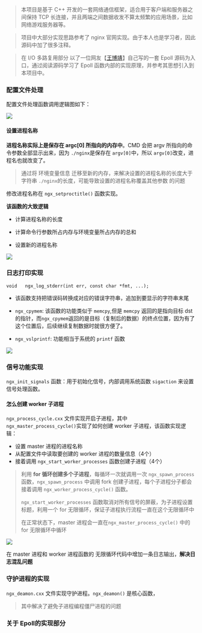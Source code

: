 > 本项目是基于 C++ 开发的一套网络通信框架，适合用于客户端和服务器之间保持 TCP 长连接，并且两端之间数据收发不算太频繁的应用场景，比如网络游戏服务器等。

> 项目中大部分实现思路参考了 nginx 官网实现。由于本人也是学习者，因此源码中加了很多注释。

> 在 I/O 多路复用部分 以了一位网友【[王博靖](https://github.com/wangbojing/NtyTcp)】自己写的一套 Epoll 源码为入口，通过阅读源码学习了 Epoll 函数内部的实现原理，并参考其思想引入到本项目中。



### 配置文件处理

配置文件处理函数调用逻辑图如下：

![](https://cdn.jsdelivr.net/gh/kendall-cpp/blogPic@main/寻offer总结/通信框架-加载配置文件01.1p4vsvly55gg.png)

#### 设置进程名称

**进程名称实际上是保存在 argc[0] 所指向的内存中**。CMD 会把 argv 所指向的命令参数全部显示出来，因为 `./nginx`是保存在 `argv[0]`中，所以 `argv[0]`改变，进程名也就改变了。

> 通过将 环境变量信息 迁移至新的内存，来解决设置的进程名称的长度大于字符串 `./nginx`的长度，可能导致设置的进程名称覆盖其他参数 的问题

修改进程名称在 `ngx_setproctitle()` 函数实现。

**该函数的大致逻辑**

- 计算进程名称的长度

- 计算命令行参数所占内存与环境变量所占内存的总和

- 设置新的进程名称

![](https://cdn.jsdelivr.net/gh/kendall-cpp/blogPic@main/寻offer总结/通信框架-更改运行程序名.1npok0l7nujk.png)

### 日志打印实现

`void   ngx_log_stderr(int err, const char *fmt, ...);`

- 该函数支持把错误码转换成对应的错误字符串，追加到要显示的字符串末尾

- `ngx_cpymem`: 该函数的功能类似于 `memcpy`,但是 `memcpy` 返回的是指向目标 dst 的指针，而`ngx_cpymem`返回的是目标（复制后的数据）的终点位置，因为有了这个位置后，后续继续复制数据时就很方便了。

- `ngx_vslprintf`: 功能相当于系统的 `printf` 函数

![](https://cdn.jsdelivr.net/gh/kendall-cpp/blogPic@main/寻offer总结/通信框架-日志打印01.69qcjx2373c0.png)

### 信号功能实现

`ngx_init_signals` 函数：用于初始化信号，内部调用系统函数 `sigaction` 来设置信号处理函数。

#### 怎么创建 worker 子进程
 
 `ngx_process_cycle.cxx` 文件实现开启子进程，其中`ngx_master_process_cycle()`实现了如何创建 worker 子进程，该函数实现逻辑：

 - 设置 master 进程的进程名称
 - 从配置文件中读取要创建的 worker 进程的数量信息（4个）
 - 接着调用 `ngx_start_worker_processes` 函数创建子进程（4个）
  
> 利用 **for 循环创建多个子进程**，每循环一次就调用一次  `ngx_spawn_process` 函数，`ngx_spawn_process` 中调用 fork 创建子进程，每个子进程分子都会接着调用 `ngx_worker_process_cycle()` 函数。	
> 			
>  `ngx_start_worker_processes` 函数取消对所有信号的屏蔽，为子进程设置标题，利用一个 for 无限循环，保证子进程执行流程一直在这个无限循环中
> 
> 在正常状态下，master 进程会一直在`ngx_master_process_cycle()` 中的 for 无限循环中循环

![](https://cdn.jsdelivr.net/gh/kendall-cpp/blogPic@main/寻offer总结/通信框架-创建worker进程01.30vdiuqy0yk0.png)

在 master 进程和 worker 进程函数的 无限循环代码中增加一条日志输出，**解决日志混乱问题**

### 守护进程的实现

`ngx_deamon.cxx` 文件实现守护进程。`ngx_deamon()` 是核心函数，

> 其中解决了避免子进程编程僵尸进程的问题

### 关于 Epoll的实现部分

